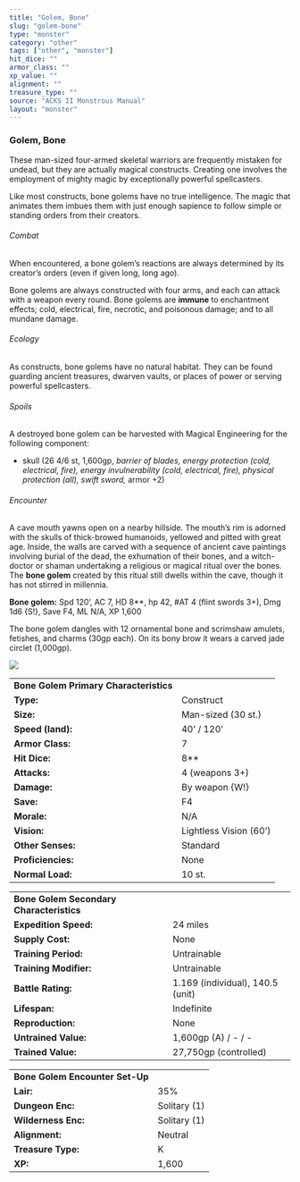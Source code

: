 ```yaml
---
title: "Golem, Bone"
slug: "golem-bone"
type: "monster"
category: "other"
tags: ["other", "monster"]
hit_dice: ""
armor_class: ""
xp_value: ""
alignment: ""
treasure_type: ""
source: "ACKS II Monstrous Manual"
layout: "monster"
---
```


### Golem, Bone

These man-sized four-armed skeletal warriors are frequently mistaken for undead, but they are
actually magical constructs. Creating one involves the employment of mighty magic by exceptionally
powerful spellcasters.

Like most constructs, bone golems have no true intelligence. The magic that animates them imbues
them with just enough sapience to follow simple or standing orders from their creators.

###### Combat

When encountered, a bone golem’s reactions are always determined by its creator’s orders (even if
given long, long ago).

Bone golems are always constructed with four arms, and each can attack with a weapon every round.
Bone golems are **immune** to enchantment effects; cold, electrical, fire, necrotic, and poisonous
damage; and to all mundane damage.

###### Ecology

As constructs, bone golems have no natural habitat. They can be found guarding ancient treasures,
dwarven vaults, or places of power or serving powerful spellcasters.

###### Spoils

A destroyed bone golem can be harvested with Magical Engineering for the following component:

* skull (26 4/6 st, 1,600gp, *barrier of blades, energy protection (cold, electrical, fire), energy
invulnerability (cold, electrical, fire),* *physical protection (all), swift sword,* armor +2)

###### Encounter

A cave mouth yawns open on a nearby hillside. The mouth’s rim is adorned with the skulls of
thick-browed humanoids, yellowed and pitted with great age. Inside, the walls are carved with a
sequence of ancient cave paintings involving burial of the dead, the exhumation of their bones, and
a witch-doctor or shaman undertaking a religious or magical ritual over the bones. The **bone
golem** created by this ritual still dwells within the cave, though it has not stirred in millennia.

**Bone golem:** Spd 120’, AC 7, HD 8\*\*, hp 42, #AT 4 (flint swords 3+), Dmg 1d6 {S!}, Save F4, ML
N/A, XP 1,600

The bone golem dangles with 12 ornamental bone and scrimshaw amulets, fetishes, and charms (30gp
each). On its bony brow it wears a carved jade circlet (1,000gp).

![](data:image/png;base64...)

|  |  |
| --- | --- |
| **Bone Golem Primary Characteristics** | |
| **Type:** | Construct |
| **Size:** | Man-sized (30 st.) |
| **Speed (land):** | 40’ / 120’ |
| **Armor Class:** | 7 |
| **Hit Dice:** | 8\*\* |
| **Attacks:** | 4 (weapons 3+) |
| **Damage:** | By weapon {W!} |
| **Save:** | F4 |
| **Morale:** | N/A |
| **Vision:** | Lightless Vision (60’) |
| **Other Senses:** | Standard |
| **Proficiencies:** | None |
| **Normal Load:** | 10 st. |

|  |  |
| --- | --- |
| **Bone Golem Secondary Characteristics** | |
| **Expedition Speed:** | 24 miles |
| **Supply Cost:** | None |
| **Training Period:** | Untrainable |
| **Training Modifier:** | Untrainable |
| **Battle Rating:** | 1.169 (individual), 140.5 (unit) |
| **Lifespan:** | Indefinite |
| **Reproduction:** | None |
| **Untrained Value:** | 1,600gp (A) / - / - |
| **Trained Value:** | 27,750gp (controlled) |

|  |  |
| --- | --- |
| **Bone Golem Encounter Set-Up** | |
| **Lair:** | 35% |
| **Dungeon Enc:** | Solitary (1) |
| **Wilderness Enc:** | Solitary (1) |
| **Alignment:** | Neutral |
| **Treasure Type:** | K |
| **XP:** | 1,600 |
